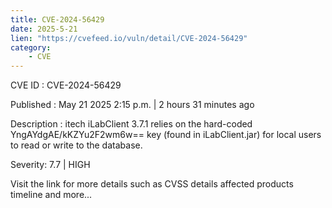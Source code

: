 ```yaml
---
title: CVE-2024-56429
date: 2025-5-21
lien: "https://cvefeed.io/vuln/detail/CVE-2024-56429"
category:
    - CVE
---
```


CVE ID : CVE-2024-56429

Published :  May 21
2025
2:15 p.m. | 2 hours
31 minutes ago

Description : itech iLabClient 3.7.1 relies on the hard-coded YngAYdgAE/kKZYu2F2wm6w== key (found in iLabClient.jar) for local users to read or write to the database.

Severity: 7.7 | HIGH

Visit the link for more details
such as CVSS details
affected products
timeline
and more...
